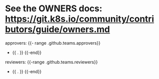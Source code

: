 # See the OWNERS docs: https://git.k8s.io/community/contributors/guide/owners.md

approvers:
{{- range .github.teams.approvers}}
- {{ . }}
{{-end}}



reviewers:
{{-range .github.teams.reviewers}}
- {{ . }}
{{-end}}